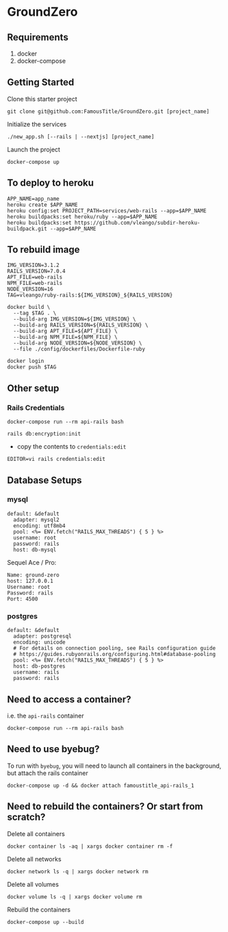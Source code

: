 # GroundZero

## Requirements

1. docker
2. docker-compose

## Getting Started

Clone this starter project

```
git clone git@github.com:FamousTitle/GroundZero.git [project_name]
```

Initialize the services

```
./new_app.sh [--rails | --nextjs] [project_name]
```

Launch the project

```
docker-compose up
```

## To deploy to heroku

```
APP_NAME=app_name
heroku create $APP_NAME
heroku config:set PROJECT_PATH=services/web-rails --app=$APP_NAME
heroku buildpacks:set heroku/ruby --app=$APP_NAME
heroku buildpacks:set https://github.com/vleango/subdir-heroku-buildpack.git --app=$APP_NAME
```

## To rebuild image

```
IMG_VERSION=3.1.2
RAILS_VERSION=7.0.4
APT_FILE=web-rails
NPM_FILE=web-rails
NODE_VERSION=16
TAG=vleango/ruby-rails:${IMG_VERSION}_${RAILS_VERSION}

docker build \
  --tag $TAG . \
  --build-arg IMG_VERSION=${IMG_VERSION} \
  --build-arg RAILS_VERSION=${RAILS_VERSION} \
  --build-arg APT_FILE=${APT_FILE} \
  --build-arg NPM_FILE=${NPM_FILE} \
  --build-arg NODE_VERSION=${NODE_VERSION} \
  --file ./config/dockerfiles/Dockerfile-ruby

docker login
docker push $TAG
```

## Other setup

### Rails Credentials

```
docker-compose run --rm api-rails bash

rails db:encryption:init
```
- copy the contents to `credentials:edit`

```
EDITOR=vi rails credentials:edit
```

## Database Setups

### mysql

```
default: &default
  adapter: mysql2
  encoding: utf8mb4
  pool: <%= ENV.fetch("RAILS_MAX_THREADS") { 5 } %>
  username: root
  password: rails
  host: db-mysql
```

Sequel Ace / Pro:

```
Name: ground-zero
host: 127.0.0.1
Username: root
Password: rails
Port: 4500
```

### postgres

```
default: &default
  adapter: postgresql
  encoding: unicode
  # For details on connection pooling, see Rails configuration guide
  # https://guides.rubyonrails.org/configuring.html#database-pooling
  pool: <%= ENV.fetch("RAILS_MAX_THREADS") { 5 } %>
  host: db-postgres
  username: rails
  password: rails
```

## Need to access a container?

i.e. the `api-rails` container

```
docker-compose run --rm api-rails bash
```

## Need to use byebug?

To run with `byebug`, you will need to launch all containers in the background, but attach the rails container

```
docker-compose up -d && docker attach famoustitle_api-rails_1
```

## Need to rebuild the containers? Or start from scratch?

Delete all containers

```
docker container ls -aq | xargs docker container rm -f
```

Delete all networks

```
docker network ls -q | xargs docker network rm
```

Delete all volumes

```
docker volume ls -q | xargs docker volume rm
```

Rebuild the containers

```
docker-compose up --build
```
